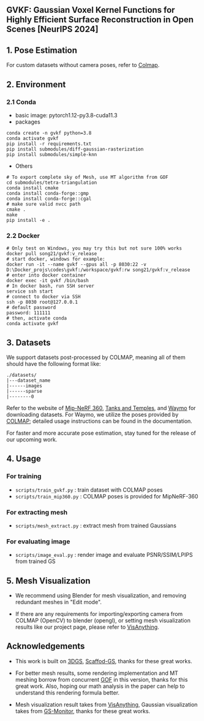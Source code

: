 ## GVKF: Gaussian Voxel Kernel Functions for Highly Efficient Surface Reconstruction in Open Scenes [NeurIPS 2024]

## 1. Pose Estimation
For custom datasets without camera poses, refer to [Colmap](https://colmap.github.io/). 

## 2. Environment
### 2.1 Conda
- basic image: pytorch1.12-py3.8-cuda11.3
- packages
```
conda create -n gvkf python=3.8
conda activate gvkf
pip install -r requirements.txt
pip install submodules/diff-gaussian-rasterization
pip install submodules/simple-knn
```
- Others
```
# To export complete sky of Mesh, use MT algorithm from GOF
cd submodules/tetra-triangulation
conda install cmake
conda install conda-forge::gmp
conda install conda-forge::cgal
# make sure valid nvcc path
cmake .
make 
pip install -e .
```
### 2.2 Docker

```
# Only test on Windows, you may try this but not sure 100% works
docker pull song21/gvkf:v_release
# start docker, windows for example:
docker run -it --name gvkf --gpus all -p 8030:22 -v D:\Docker_projs\codes\gvkf:/workspace/gvkf:rw song21/gvkf:v_release
# enter into docker container
docker exec -it gvkf /bin/bash
# In docker bash, run SSH server
service ssh start
# connect to docker via SSH
ssh -p 8030 root@127.0.0.1
# default password
password: 111111
# then, activate conda
conda activate gvkf
```

## 3. Datasets
We support datasets post-processed by COLMAP, meaning all of them should have the following format like:
```
./datasets/
|---dataset_name
|------images
|------sparse
|--------0
```
Refer to the website of [Mip-NeRF 360](https://jonbarron.info/mipnerf360/), [Tanks and Temples](https://www.tanksandtemples.org/download/), and [Waymo](https://waymo.com/open/download/) for downloading datasets. For Waymo, we utilize the poses provided by [COLMAP](https://colmap.github.io/); detailed usage instructions can be found in the documentation.

For faster and more accurate pose estimation, stay tuned for the release of our upcoming work.

## 4. Usage
### For training
-  `scripts/train_gvkf.py` : train dataset with COLMAP poses
-  `scripts/train_mip360.py` : COLMAP poses is provided for MipNeRF-360

### For extracting mesh
- `scripts/mesh_extract.py` : extract mesh from trained Gaussians

### For evaluating image
- `scripts/image_eval.py` : render image and evaluate PSNR/SSIM/LPIPS from trained GS

## 5. Mesh Visualization 

- We recommend using Blender for mesh visualization, and removing redundant meshes in "Edit mode". 

- If there are any requirements for importing/exporting camera from COLMAP (OpenCV) to blender (opengl), or setting mesh visualization results like our project page, please refer to [VisAnything](https://github.com/3DAgentWorld/VisAnything).

## Acknowledgements


- This work is built on [3DGS](https://github.com/graphdeco-inria/gaussian-splatting), [Scaffod-GS](https://github.com/city-super/Scaffold-GS), thanks for these great works.

- For better mesh results, some rendering implementation and MT meshing borrow from concurrent [GOF](https://github.com/autonomousvision/gaussian-opacity-fields/tree/main) in this version, thanks for this great work. Also, hoping our math analysis in the paper can help to understand this rendering formula better.

- Mesh visualization result takes from [VisAnything](https://github.com/3DAgentWorld/VisAnything), Gaussian visualization takes from [GS-Monitor](https://github.com/RongLiu-Leo/Gaussian-Splatting-Monitor), thanks for these great works.